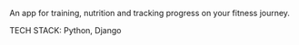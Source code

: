 An app for training, nutrition and tracking progress on your fitness journey.

TECH STACK: Python, Django
